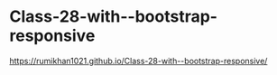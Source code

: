# Class-28-with--bootstrap-responsive
https://rumikhan1021.github.io/Class-28-with--bootstrap-responsive/
